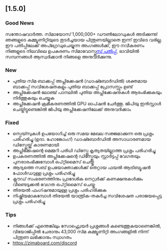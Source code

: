 ## [1.5.0]
### Good News
സന്തോഷവാർത്ത. സിമായോസ് 1,000,000+ ഡൗൺലോഡുകൾ അടിക്കുന്നു! ഞങ്ങളുടെ കമ്മ്യൂണിറ്റിയുടെ തുടർച്ചയായ പിന്തുണയില്ലാതെ ഇന്ന് ഇവിടെ വരില്ല. ഈ പതിപ്പിലേക്ക് അപ്ഗ്രേഡുചെയ്യുന്ന അംഗങ്ങൾക്ക്, ഈ നവീകരണം നിങ്ങളുടെ നിലവിലെ ഉപകരണം സിമാവോസ്<a href="https://www.zimaspace.com/zimaos/pricing" target="_blank" style="color:blue">പ്ലസ് പതിപ്പ്</a>, ഭാവിയിൽ സമ്പന്നങ്ങൾ ആസ്വദിക്കാൻ നിങ്ങളെ അനുവദിക്കുന്നു.
### New
- പുതിയ സിമ ബാക്കപ്പ് അപ്ലിക്കേഷൻ (ഡാഷ്ബോർഡിൽ) ശക്തമായ ബാക്കപ്പ് സവിശേഷതകളും പുതിയ ബാക്കപ്പ് പ്രോസസ്സും ഉണ്ട്
- അപ്ലിക്കേഷൻ ലോഞ്ച് പാനലിൽ പുതിയ അപ്ലിക്കേഷനുകൾ ആരംഭിക്കുകയും നിർത്തുകയും ചെയ്യുക
- അപ്ലിക്കേഷൻ ക്രമീകരണത്തിൽ GPU ഓപ്ഷൻ ചേർത്തു. ജിപിയു ഇൻസ്റ്റാൾ ചെയ്തിട്ടുണ്ടെങ്കിൽ ജിപിയു അപ്ലിക്കേഷനിലേക്ക് അനുവദിക്കാം
### Fixed
- സ്പെയ്സുകൾ ഉപയോഗിച്ച് ഒരു സമയ മേഖല സജ്ജമാക്കുന്ന ഒരു പ്രശ്നം പരിഹരിച്ചു (ഉദാ. ഹോങ്കോംഗ്) ഡാഷ്ബോർഡിൽ അസാധാരണമായ ഡിസ്പ്ലേയ്ക്ക് കാരണമായി
- അപ്ലിക്കേഷന്റെ മെമ്മറി പരിധി ഡിസ്പ്ലേ കൃത്യതയില്ലാത്ത പ്രശ്നം പരിഹരിച്ചു
- ഉപകരണത്തിൽ അപ്ലിക്കേഷന്റെ ഡിസ്പ്ലേയും സ്റ്റാർട്ടപ്പ് വേഗതയും പുനരാരംഭിക്കുമ്പോൾ ഒപ്റ്റിമൈസ് ചെയ്തു
- ആദ്യത്തെ സബ് ഉപയോക്താക്കൾക്ക് തെറ്റായ ഫയൽ ആട്രിബ്യൂഷൻ ഫോൾഡറുള്ള പ്രശ്നം പരിഹരിച്ചു
- ക്ലൗഡ് സംഭരണത്തിനും പ്രാദേശിക നെറ്റ്വർക്ക് കണക്ഷനുകൾക്കും വീണ്ടെടുക്കൽ വേഗത ഒപ്റ്റിമൈസ് ചെയ്തു
- തിരയൽ ഫംഗ്ഷനുമായുള്ള പ്രശ്നം പരിഹരിക്കുക
- നിഷ്ക്രിയമാകുമ്പോൾ തിരയൽ യാന്ത്രിക-തകർച്ച സവിശേഷത പരാജയപ്പെട്ട പ്രശ്നം പരിഹരിച്ചു
### Tips
- നിങ്ങൾക്ക് എന്തെങ്കിലും സോഫ്റ്റ്വെയർ പ്രശ്നങ്ങൾ കണ്ടെത്തുകയാണെങ്കിൽ, വിയോജിപ്പിൽ ചേരാനും 43,000 സിമ കമ്മ്യൂണിറ്റി അംഗങ്ങളിൽ നിന്ന് പിന്തുണ ലഭിക്കാനും സ്വാഗതം
- <a href = "https://zimaboard.com/discord" target = "_ blank" style = "color: blue"> https://zimaboard.com/discord </a>
